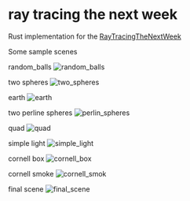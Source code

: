 
# ray tracing the next week
Rust implementation for the [RayTracingTheNextWeek](https://raytracing.github.io/books/RayTracingTheNextWeek.html)

Some sample scenes

random_balls
 ![random_balls](./images/random_balls.png)

two spheres
 ![two_spheres](./images/two_spheres.png)

earth
 ![earth](./images/earth.png)

two perline spheres
 ![perlin_spheres](./images/perlin_spheres.png)

quad
 ![quad](./images/quad.png)

simple light
 ![simple_light](./images/simple_light.png)

cornell box
 ![cornell_box](./images/cornell_box.png)

cornell smoke
 ![cornell_smok](./images/cornell_smoke.png)

final scene
 ![final_scene](./images/final_scene.png)
